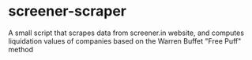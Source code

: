 # screener-scraper
A small script that scrapes data from screener.in website, and computes liquidation values of companies based on the Warren Buffet "Free Puff" method
